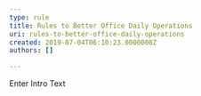 ```yaml
---
type: rule
title: Rules to Better Office Daily Operations
uri: rules-to-better-office-daily-operations
created: 2019-07-04T06:10:23.0000000Z
authors: []

---
```




<span class='intro'> Enter Intro Text </span>




